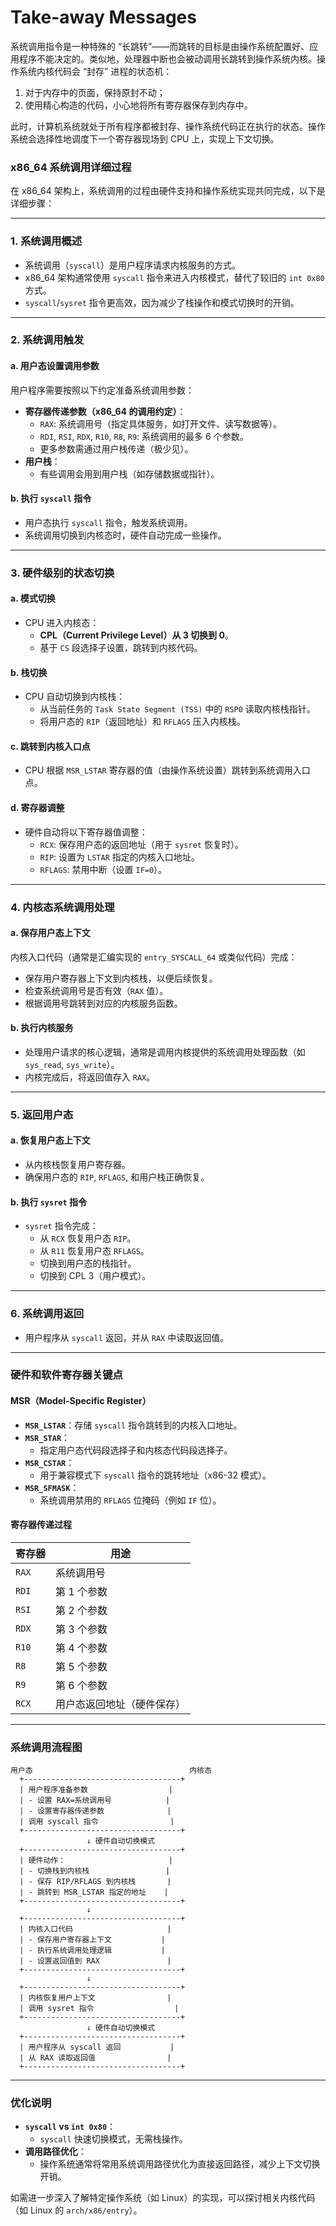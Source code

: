 # Take-away Messages
系统调用指令是一种特殊的 “长跳转”——而跳转的目标是由操作系统配置好、应用程序不能决定的。类似地，处理器中断也会被动调用长跳转到操作系统内核。操作系统内核代码会 “封存” 进程的状态机：

1. 对于内存中的页面，保持原封不动；
2. 使用精心构造的代码，小心地将所有寄存器保存到内存中。

此时，计算机系统就处于所有程序都被封存、操作系统代码正在执行的状态。操作系统会选择性地调度下一个寄存器现场到 CPU 上，实现上下文切换。

### **x86_64 系统调用详细过程**

在 x86_64 架构上，系统调用的过程由硬件支持和操作系统实现共同完成，以下是详细步骤：

---

### **1. 系统调用概述**
- 系统调用（`syscall`）是用户程序请求内核服务的方式。
- x86_64 架构通常使用 `syscall` 指令来进入内核模式，替代了较旧的 `int 0x80` 方式。
- `syscall`/`sysret` 指令更高效，因为减少了栈操作和模式切换时的开销。

---

### **2. 系统调用触发**

#### **a. 用户态设置调用参数**
用户程序需要按照以下约定准备系统调用参数：
- **寄存器传递参数（x86_64 的调用约定）**：
  - `RAX`: 系统调用号（指定具体服务，如打开文件、读写数据等）。
  - `RDI`, `RSI`, `RDX`, `R10`, `R8`, `R9`: 系统调用的最多 6 个参数。
  - 更多参数需通过用户栈传递（极少见）。
- **用户栈**：
  - 有些调用会用到用户栈（如存储数据或指针）。

#### **b. 执行 `syscall` 指令**
- 用户态执行 `syscall` 指令，触发系统调用。
- 系统调用切换到内核态时，硬件自动完成一些操作。

---

### **3. 硬件级别的状态切换**

#### **a. 模式切换**
- CPU 进入内核态：
  - **CPL（Current Privilege Level）从 3 切换到 0**。
  - 基于 `CS` 段选择子设置，跳转到内核代码。

#### **b. 栈切换**
- CPU 自动切换到内核栈：
  - 从当前任务的 `Task State Segment (TSS)` 中的 `RSP0` 读取内核栈指针。
  - 将用户态的 `RIP`（返回地址）和 `RFLAGS` 压入内核栈。

#### **c. 跳转到内核入口点**
- CPU 根据 `MSR_LSTAR` 寄存器的值（由操作系统设置）跳转到系统调用入口点。

#### **d. 寄存器调整**
- 硬件自动将以下寄存器值调整：
  - `RCX`: 保存用户态的返回地址（用于 `sysret` 恢复时）。
  - `RIP`: 设置为 `LSTAR` 指定的内核入口地址。
  - `RFLAGS`: 禁用中断（设置 `IF=0`）。

---

### **4. 内核态系统调用处理**

#### **a. 保存用户态上下文**
内核入口代码（通常是汇编实现的 `entry_SYSCALL_64` 或类似代码）完成：
- 保存用户寄存器上下文到内核栈，以便后续恢复。
- 检查系统调用号是否有效（`RAX` 值）。
- 根据调用号跳转到对应的内核服务函数。

#### **b. 执行内核服务**
- 处理用户请求的核心逻辑，通常是调用内核提供的系统调用处理函数（如 `sys_read`, `sys_write`）。
- 内核完成后，将返回值存入 `RAX`。

---

### **5. 返回用户态**

#### **a. 恢复用户态上下文**
- 从内核栈恢复用户寄存器。
- 确保用户态的 `RIP`, `RFLAGS`, 和用户栈正确恢复。

#### **b. 执行 `sysret` 指令**
- `sysret` 指令完成：
  - 从 `RCX` 恢复用户态 `RIP`。
  - 从 `R11` 恢复用户态 `RFLAGS`。
  - 切换到用户态的栈指针。
  - 切换到 CPL 3（用户模式）。

---

### **6. 系统调用返回**
- 用户程序从 `syscall` 返回，并从 `RAX` 中读取返回值。

---

### **硬件和软件寄存器关键点**

#### **MSR（Model-Specific Register）**
- **`MSR_LSTAR`**：存储 `syscall` 指令跳转到的内核入口地址。
- **`MSR_STAR`**：
  - 指定用户态代码段选择子和内核态代码段选择子。
- **`MSR_CSTAR`**：
  - 用于兼容模式下 `syscall` 指令的跳转地址（x86-32 模式）。
- **`MSR_SFMASK`**：
  - 系统调用禁用的 `RFLAGS` 位掩码（例如 `IF` 位）。

#### **寄存器传递过程**
| **寄存器** | **用途**                       |
|------------|--------------------------------|
| `RAX`      | 系统调用号                     |
| `RDI`      | 第 1 个参数                   |
| `RSI`      | 第 2 个参数                   |
| `RDX`      | 第 3 个参数                   |
| `R10`      | 第 4 个参数                   |
| `R8`       | 第 5 个参数                   |
| `R9`       | 第 6 个参数                   |
| `RCX`      | 用户态返回地址（硬件保存）      |

---

### **系统调用流程图**

```plaintext
用户态                                   内核态
  +-----------------------------------+
  | 用户程序准备参数                  |
  | - 设置 RAX=系统调用号            |
  | - 设置寄存器传递参数              |
  | 调用 syscall 指令                |
  +-----------------------------------+
                 ↓ 硬件自动切换模式
  +-----------------------------------+
  | 硬件动作：                       |
  | - 切换栈到内核栈                 |
  | - 保存 RIP/RFLAGS 到内核栈       |
  | - 跳转到 MSR_LSTAR 指定的地址    |
  +-----------------------------------+
                 ↓
  +-----------------------------------+
  | 内核入口代码                     |
  | - 保存用户寄存器上下文           |
  | - 执行系统调用处理逻辑           |
  | - 设置返回值到 RAX               |
  +-----------------------------------+
                 ↓
  +-----------------------------------+
  | 内核恢复用户上下文                |
  | 调用 sysret 指令                  |
  +-----------------------------------+
                 ↓ 硬件自动切换模式
  +-----------------------------------+
  | 用户程序从 syscall 返回           |
  | 从 RAX 读取返回值                |
  +-----------------------------------+
```

---

### **优化说明**
- **`syscall` vs `int 0x80`**：
  - `syscall` 快速切换模式，无需栈操作。
- **调用路径优化**：
  - 操作系统通常将常用系统调用路径优化为直接返回路径，减少上下文切换开销。

如需进一步深入了解特定操作系统（如 Linux）的实现，可以探讨相关内核代码（如 Linux 的 `arch/x86/entry`）。